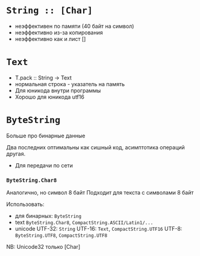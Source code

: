 # `String :: [Char]`
- неэффективен по памяти (40 байт на символ)
- неэффективно из-за копирования
- неэффективно как и лист []

# `Text`
- T.pack :: String -> Text
- нормальная строка - указатель на память
- Для юникода внутри программы
- Хорошо для юникода utf16

# `ByteString`
Больше про бинарные данные

Два последних оптимальны как сишный код, асимптотика операций другая.
- Для передачи по сети

### `ByteString.Char8`
Аналогично, но символ 8 байт
Подходит для текста с символами 8 байт

Использовать: 
- для бинарных:
	`ByteString`
- text
	`ByteString.Char8`, `CompactString.ASCII/Latin1/...`
- unicode
	UTF-32: `String`
	UTF-16: `Text`, `CompactString.UTF16`
	UTF-8: `ByteString.UTF8`, `CompactString.UTF8`

NB: Unicode32 только [Char]
